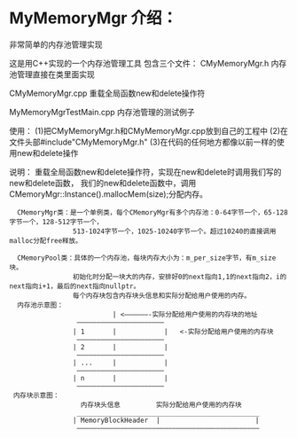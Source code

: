 # MyMemoryMgr 介绍：
非常简单的内存池管理实现

这是用C++实现的一个内存池管理工具
包含三个文件：
CMyMemoryMgr.h     内存池管理直接在类里面实现

CMyMemoryMgr.cpp   重载全局函数new和delete操作符

MyMemoryMgrTestMain.cpp    内存池管理的测试例子

使用： (1)把CMyMemoryMgr.h和CMyMemoryMgr.cpp放到自己的工程中
      (2)在文件头部#include"CMyMemoryMgr.h"
      (3)在代码的任何地方都像以前一样的使用new和delete操作

说明： 重载全局函数new和delete操作符，实现在new和delete时调用我们写的new和delete函数，
      我们的new和delete函数中，调用 CMemoryMgr::Instance().mallocMem(size);分配内存。
      
      CMemoryMgr类：是一个单例类，每个CMemoryMgr有多个内存池：0-64字节一个，65-128字节一个，128-512字节一个，
                    513-1024字节一个，1025-10240字节一个。超过10240的直接调用malloc分配free释放。
      
      CMemoryPool类：具体的一个内存池，每块内存大小为：m_per_size字节，有m_size块。
                    初始化时分配一块大的内存，安排好0的next指向1,1的next指向2，i的next指向i+1，最后的next指向nullptr。
                    每个内存块包含内存块头信息和实际分配给用户使用的内存。
      内存池示意图：           
                              | <——————-实际分配给用户使用的内存块的地址
                     ——————————————————————
                    | 1       |            |   <-实际分配给用户使用的内存块
                     —————————————————————— 
                    | 2       |            |
                     ——————————————————————     
                    | ...     |            |
                     ——————————————————————    
                    | n       |            |
                     ——————————————————————    
     内存块示意图：
                      内存块头信息         实际分配给用户使用的内存块
                     ______________________________________________
                    | MemoryBlockHeader  |                        |
                     ——————————————————————————————————————————————
                     
